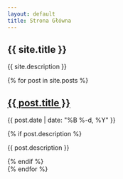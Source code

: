 ```yaml
---
layout: default
title: Strona Główna
---
```


<div class="home">
  <section class="intro">
    <h1>{{ site.title }}</h1>
    <p>{{ site.description }}</p>
  </section>

  <section class="content">
    {% for post in site.posts %}
      <article class="post-item">
        <h2>
          <a href="{{ post.url | relative_url }}">{{ post.title }}</a>
        </h2>
        <p class="post-meta">{{ post.date | date: "%B %-d, %Y" }}</p>
        {% if post.description %}
          <p>{{ post.description }}</p>
        {% endif %}
      </article>
    {% endfor %}
  </section>
</div>

